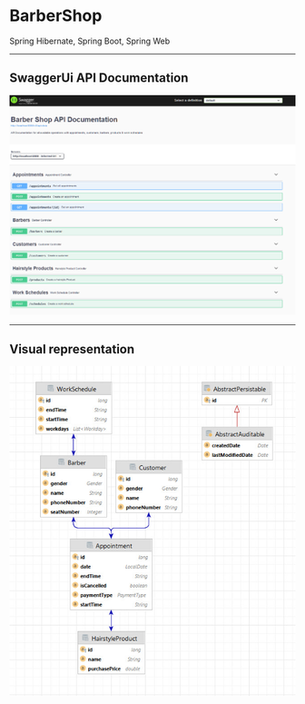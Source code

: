 # BarberShop
 Spring Hibernate, Spring Boot, Spring Web
 
 ---
## SwaggerUi API Documentation
![image](https://github.com/vladdudau/BarberShopFinal/blob/master/doc/F%C4%83r%C4%83%20titlu.png)

---

## Visual representation
![image](https://github.com/vladdudau/BarberShopFinal/blob/master/doc/index.jpg)


